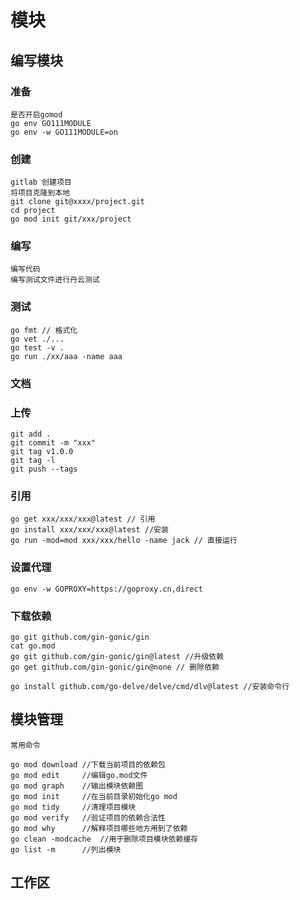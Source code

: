 # 模块

## 编写模块

### 准备
    是否开启gomod
    go env GO111MODULE
    go env -w GO111MODULE=on
    

### 创建
    gitlab 创建项目
    将项目克隆到本地
    git clone git@xxxx/project.git
    cd project
    go mod init git/xxx/project
### 编写
    编写代码
    编写测试文件进行丹云测试

### 测试
    go fmt // 格式化
    go vet ./...
    go test -v .
    go run ./xx/aaa -name aaa

### 文档

### 上传
    git add .
    git commit -m "xxx"
    git tag v1.0.0
    git tag -l
    git push --tags

### 引用
    go get xxx/xxx/xxx@latest // 引用
    go install xxx/xxx/xxx@latest //安装
    go run -mod=mod xxx/xxx/hello -name jack // 直接运行


### 设置代理
    go env -w GOPROXY=https://goproxy.cn,direct

### 下载依赖
    go git github.com/gin-gonic/gin
    cat go.mod
    go git github.com/gin-gonic/gin@latest //升级依赖
    go get github.com/gin-gonic/gin@none // 删除依赖

    go install github.com/go-delve/delve/cmd/dlv@latest //安装命令行
    
    

## 模块管理
    常用命令

    go mod download //下载当前项目的依赖包
    go mod edit	    //编辑go.mod文件
    go mod graph    //输出模块依赖图
    go mod init	    //在当前目录初始化go mod
    go mod tidy	    //清理项目模块
    go mod verify	//验证项目的依赖合法性
    go mod why	    //解释项目哪些地方用到了依赖
    go clean -modcache	//用于删除项目模块依赖缓存
    go list -m	    //列出模块

## 工作区
